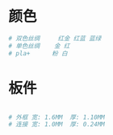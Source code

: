 
# 颜色

```bash
# 双色丝绸     红金 红蓝 蓝绿
# 单色丝绸    金 红
# pla+      粉 白

```

# 板件

```bash

# 外框 宽: 1.6MM  厚: 1.10MM
# 连接 宽: 1.0MM  厚: 0.24MM

```